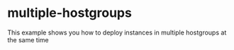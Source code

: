 # multiple-hostgroups

This example shows you how to deploy instances in multiple hostgroups at the same time